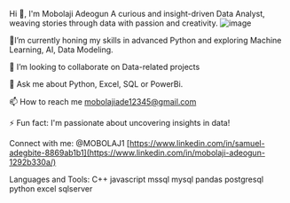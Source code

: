 Hi 👋, I'm Mobolaji Adeogun
A curious and insight-driven Data Analyst, weaving stories through data with passion and creativity.                      ![image](https://github.com/user-attachments/assets/77e6618c-8a24-4000-bb75-4937aaa31493)


🌱I’m currently honing my skills in advanced Python and exploring Machine Learning, AI, Data Modeling.
                                                                                                                              
👯 I’m looking to collaborate on Data-related projects

💬 Ask me about Python, Excel, SQL or PowerBi.

📫 How to reach me mobolajiade12345@gmail.com

⚡ Fun fact: I'm passionate about uncovering insights in data!

Connect with me:
@MOBOLAJ1 [https://www.linkedin.com/in/samuel-adegbite-8869ab1b1](https://www.linkedin.com/in/mobolaji-adeogun-1292b330a/)

Languages and Tools:
C++ javascript mssql mysql pandas postgresql python excel sqlserver

<!---
MOBOLAJ1/MOBOLAJ1 is a ✨ special ✨ repository because its `README.md` (this file) appears on your GitHub profile.
You can click the Preview link to take a look at your changes.
--->

